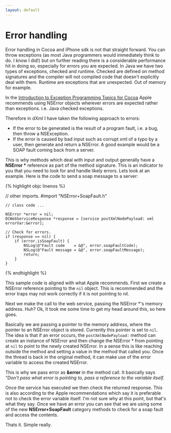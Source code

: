```yaml
---
layout: default
---
```


# Error handling
	  
Error handling in Cocoa and iPhone sdk is not that straight forward. You can throw exceptions (as most Java programmers would immediately think to do. I know I did!) but on further reading there is a considerable performance hit in doing so, especially for errors you are expected. In Java we have two types of exceptions, checked and runtime. Checked are defined on method signatures and the compiler will not compiled code that doesn't explicitly deal with them. Runtime are exceptions that are unexpected. Out of memory for example.

In the [Introduction to Exception Programming Topics for Cocoa](http://developer.apple.com/mac/library/documentation/cocoa/Conceptual/Exceptions/Exceptions.html) Apple recommends using NSError objects wherever errors are expected rather than exceptions. i.e. Java checked exceptions. 

Therefore in dXml I have taken the following approach to errors:

* If the error to be generated is the result of a program fault, i.e. a bug, then throw a NSException.
* If the error is caused by bad input such as corrupt xml of a typo by a user, then generate and return a NSError. A good example would be a SOAP fault coming back from a server.

This is why methods which deal with input and output generally have a **NSError \*** reference as part of the method signature. This is an indicator to you that you need to look for and handle likely errors. Lets look at an example. Here is the code to send a soap message to a server:

{% highlight objc linenos %}

// other imports.
#import "NSError+SoapFault.h"

	// class code ...
 
	NSError *error = nil;
	DCWebServiceResponse *response = [service postXmlNodePayload: xml errorVar:&error];

	// Check for errors.
	if (response == nil) {
		if (error.isSoapFault) {
			NSLog(@"Fault code    = &@", error.soapFaultCode);
			NSLog(@"Fault message = &@", error.soapFaultMessage);
			return;
		}
	}

{% endhighlight %}

This sample code is aligned with what Apple recommends. First we create a NSError reference pointing to the `nil` object. This is recommended and the error traps may not work correctly if it is not pointing to nil. 

Next we make the call to the web service, passing the NSError \*'s memory address. Huh? Ok, It took me some time to get my head around this, so here goes. 

Basically we are passing a pointer to the memory address, where the pointer to an NSError object is stored. Currently this pointer is set to `nil`. The idea is that if an error occurs, the `postXmlNodePayload:` method can create an instance of NSError and then change the NSError \* from pointing at `nil` to point to the newly created NSError. In a sense this is like reaching outside the method and setting a value in the method that called you. Once the thread is back in the original method, it can make use of the error variable to access the created NSError.

This is why we pass error as **&error** in the method call. It basically says _"Don't pass what error is pointing to, pass a reference to the variable itself._

Once the service has executed we then check the returned response. This is also according to the Apple recommendations which say it is preferable not to check the error variable itself. I'm not sure why at this point, but that's what they say. Once we have an error you can see that we are using some of the new **NSError+SoapFault** category methods to check for a soap fault and access the contents. 

Thats it. Simple really.

